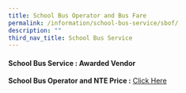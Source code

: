 ```yaml
---
title: School Bus Operator and Bus Fare
permalink: /information/school-bus-service/sbof/
description: ""
third_nav_title: School Bus Service
---
```

#### School Bus Service : Awarded Vendor

**School Bus Operator and NTE Price :** [Click Here](/files/busfare.pdf)